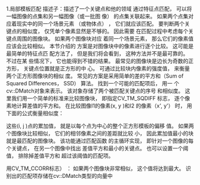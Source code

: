 1.局部模板匹配
描述子：描述了一个关键点和他的领域
通过特征点匹配， 可以将一幅图像的点集和另一幅图像（或一批图
像） 的点集关联起来。 如果两个点集对应着现实中的同一个场景元素
（或物体点） ， 它们就应该匹配。
要判断两个关键点的相似度， 仅凭单个像素显然是不够的。 因此需要
在匹配过程中考虑每个关键点周围的图像块。 如果两个图像块对应
着同一个场景元素， 那么它们的像素值应该会比较相似。 本节介绍的
方案是对图像块中的像素进行逐个比较。 这可能是最简单的特征点匹
配方法了， 但是我们将会看到， 这种方法并不是最可靠的。 不过在某
些情况下， 它也能得到不错的结果。
最常见的图像块是边长为奇数的正方形， 关键点位置就是正方形的中
心。 可通过比较块内像素的强度值， 来衡量两个正方形图像块的相似
度。 常见的方案是采用简单的差的平方和（Sum of Squared
Differences， SSD） 算法。 
找到一个可能的匹配项后， 用一
个cv::DMatch对象来表示。 该对象存储了两个被匹配关键点的序号
和相似度。
这里我们用一个简单的标准来比较图像块， 即指定CV_TM_SQDIFF
标志， 逐个像素地计算差值的平方和。 在比较图像I1的像素(x, y )和I2
的像素（x', y'） 时， 用下面的公式衡量相似度：

这些(i, j )点的累加值， 就是以每个点为中心的整个正方形模板的偏移
值。 如果两个图像块比较相似， 它们的相邻像素之间的差距就比较
小， 因此累加值最小的块就是最匹配的图像块。 该功能通过匹配函数
的主循环实现， 即针对一个图像的每个关键点， 在另一个图像中找出
差值平方和最小的关键点。 也可以设置一个阈值， 排除掉差值平方和
超过该阈值的匹配项。 

用CV_TM_CCORR标志） ：
如果两个图像块非常相似， 这个值将达到最大。
识别出的匹配项存储在cv::DMatch类型的向量中














